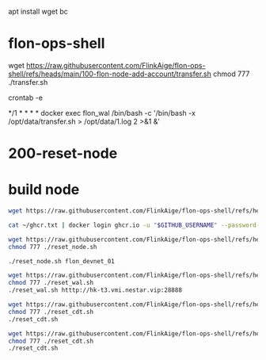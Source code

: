 
apt install wget bc

# flon-ops-shell

wget https://raw.githubusercontent.com/FlinkAige/flon-ops-shell/refs/heads/main/100-flon-node-add-account/transfer.sh
chmod 777 ./transfer.sh

crontab -e

*/1 * * * *  docker exec flon_wal /bin/bash -c '/bin/bash -x /opt/data/transfer.sh > /opt/data/1.log 2 >&1 &'

# 200-reset-node

#  build node
```bash
wget https://raw.githubusercontent.com/FlinkAige/flon-ops-shell/refs/heads/main/200-reset-node/build_node.sh

```
```bash
cat ~/ghcr.txt | docker login ghcr.io -u "$GITHUB_USERNAME" --password-stdin
```
```bash
wget https://raw.githubusercontent.com/FlinkAige/flon-ops-shell/refs/heads/main/200-reset-node/reset_node.sh
chmod 777 ./reset_node.sh

./reset_node.sh flon_devnet_01

```


```bash
wget https://raw.githubusercontent.com/FlinkAige/flon-ops-shell/refs/heads/main/200-reset-node/reset_wal.sh
chmod 777 ./reset_wal.sh
./reset_wal.sh htttp://hk-t3.vmi.nestar.vip:28888
```

```bash
wget https://raw.githubusercontent.com/FlinkAige/flon-ops-shell/refs/heads/main/200-reset-node/reset_cdt.sh
chmod 777 ./reset_cdt.sh
./reset_cdt.sh
```


```bash
wget https://raw.githubusercontent.com/FlinkAige/flon-ops-shell/refs/heads/main/200-reset-node/download_package.sh
chmod 777 ./reset_cdt.sh
./reset_cdt.sh
```

